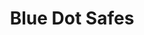 ---
logohandle: bluedotsafes
sort: bluedotsafes
title: Blue Dot Safes
twitter: https://x.com/BLUEDOTSAFESCO
website: https://bluedotsafes.com/
---